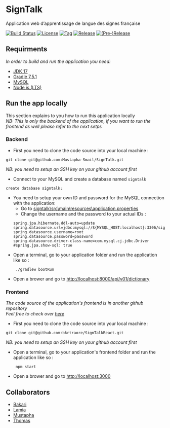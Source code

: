 # SignTalk

Application web d’apprentissage de langue des signes française 

[![Build Status](https://api.travis-ci.com/Mustapha-Smail/SignTalk.svg?branch=main)](https://app.travis-ci.com/github/Mustapha-Smail/SignTalk)
[![License](https://img.shields.io/github/license/mustapha-smail/signtalk.svg?style=flat-square)](LICENSE)
[![Tag](https://img.shields.io/github/tag/mustapha-smail/signtalk.svg?label=tag&style=flat-square)](build.gradle)
[![Release](https://img.shields.io/github/release/mustapha-smail/signtalk.svg?style=flat-square)](build.gradle)
[![(Pre-)Release](https://img.shields.io/github/release/mustapha-smail/signtalk/all.svg?label=(pre-)release&style=flat-square)](build.gradle)

## Requirments 
*In order to build and run the application you need:* 
- [JDK 17](https://www.oracle.com/java/technologies/javase/jdk17-archive-downloads.html)
- [Gradle 7.5.1](https://gradle.org/install/)
- [MySQL](https://dev.mysql.com/downloads/installer/)
- [Node js (LTS)](https://nodejs.org/en/download/)

## Run the app locally 

This section explains to you how to run this application locally <br>
*NB: This is only the backend of the application, if you want to run the frontend as well please refer to the next setps*

### Backend 

- First you need to clone the code source into your local machine : 
```shell
git clone git@github.com:Mustapha-Smail/SignTalk.git
```
*NB: you need to setup an SSH key on your github account first*

- Connect to your MySQL and create a database named `signtalk`
```mysql
create database signtalk; 
```
- You need to setup your own ID and password for the MySQL connection with the application: <br>
    - Go to [signtalk\src\main\resources\application.properties](signtalk\src\main\resources\application.properties)
    - Change the username and the password to your actual IDs : 
    ```properties 
    spring.jpa.hibernate.ddl-auto=update
    spring.datasource.url=jdbc:mysql://${MYSQL_HOST:localhost}:3306/signtalk
    spring.datasource.username=root
    spring.datasource.password=password
    spring.datasource.driver-class-name=com.mysql.cj.jdbc.Driver
    #spring.jpa.show-sql: true
    ```
- Open a terminal, go to your application folder and run the application like so : 
    ```shell
     ./gradlew bootRun
    ```
- Open a brower and go to [http://localhost:8000/api/v01/dictionary](http://localhost:8000/api/v01/dictionary)

### Frontend 

*The code source of the application's frontend is in another github repository* <br> 
*Feel free to check over [here](https://github.com/bkrtraore/SignTalkReact)*

- First you need to clone the code source into your local machine : 
```shell
git clone git@github.com:bkrtraore/SignTalkReact.git
```
*NB: you need to setup an SSH key on your github account first*

- Open a terminal, go to your application's frontend folder and run the application like so : 
    ```shell
     npm start 
    ```
- Open a brower and go to [http://localhost:3000](http://localhost:3000)



## Collaborators 

- [Bakari](https://github.com/bkrtraore)
- [Lamia](https://github.com/lamiaakli)
- [Mustapha](https://github.com/Mustapha-Smail)
- [Thomas](https://github.com/tsgo3)
